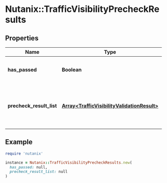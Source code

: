 # Nutanix::TrafficVisibilityPrecheckResults

## Properties

| Name | Type | Description | Notes |
| ---- | ---- | ----------- | ----- |
| **has_passed** | **Boolean** | IPFix export is capable or not on this cluster | [optional] |
| **precheck_result_list** | [**Array&lt;TrafficVisibilityValidationResult&gt;**](TrafficVisibilityValidationResult.md) | Enumerates prechecks for this type and its status (pass or fail)  | [optional] |

## Example

```ruby
require 'nutanix'

instance = Nutanix::TrafficVisibilityPrecheckResults.new(
  has_passed: null,
  precheck_result_list: null
)
```

